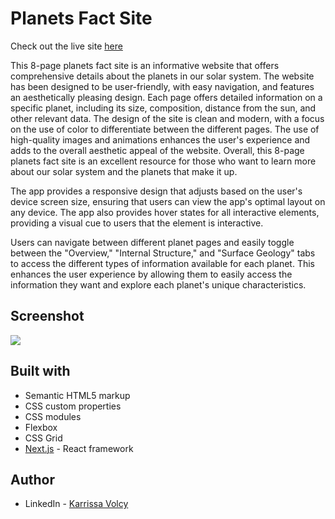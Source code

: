 # Planets Fact Site

Check out the live site [here]()

This 8-page planets fact site is an informative website that offers comprehensive details about the planets in our solar system. The website has been designed to be user-friendly, with easy navigation, and features an aesthetically pleasing design. Each page offers detailed information on a specific planet, including its size, composition, distance from the sun, and other relevant data. The design of the site is clean and modern, with a focus on the use of color to differentiate between the different pages. The use of high-quality images and animations enhances the user's experience and adds to the overall aesthetic appeal of the website. Overall, this 8-page planets fact site is an excellent resource for those who want to learn more about our solar system and the planets that make it up.

The app provides a responsive design that adjusts based on the user's device screen size, ensuring that users can view the app's optimal layout on any device. The app also provides hover states for all interactive elements, providing a visual cue to users that the element is interactive.

Users can navigate between different planet pages and easily toggle between the "Overview," "Internal Structure," and "Surface Geology" tabs to access the different types of information available for each planet. This enhances the user experience by allowing them to easily access the information they want and explore each planet's unique characteristics.
## Screenshot

![](./screenshot.jpg)

## Built with

- Semantic HTML5 markup
- CSS custom properties
- CSS modules
- Flexbox
- CSS Grid
- [Next.js](https://nextjs.org/) - React framework

## Author

- LinkedIn - [Karrissa Volcy](https://www.linkedin.com/in/karrissavolcy)
